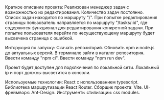 Краткое описание проекта: 
Реализован менеджер задач с возможностью их редактирования. Количество задач постоянно.
Список  задач находится по маршруту "/".
При попытке редактирования страницы пользователь направляется по маршруту "/tasks/:id", где содержится функционал для редактирования конкретной задачи.
При попытке пользователя перейти по несуществующему маршруту будет высвечена страница с ошибкой.

Интсрукция по запуску:
Скачать репозиторий.
Обновить npm и node.js до актуальных версий.
В терминале зайти в каталог репозитория.
Ввести команду "npm ci".
Ввести команду "npm run dev".

Проект будет доступен для подключения по локальной сети.
Локальный ip и порт должны высветится в консоли.

Используемые технологии:
React с использованием typescript.
Библиотека маршрутизации React Router.
Сборщик проекта: Vite.
UI-фреймворк: Ant-Design.
Инструменты стилизации: css modules.
